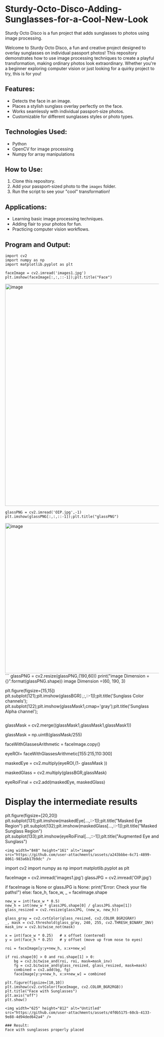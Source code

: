 # Sturdy-Octo-Disco-Adding-Sunglasses-for-a-Cool-New-Look

Sturdy Octo Disco is a fun project that adds sunglasses to photos using image processing.

Welcome to Sturdy Octo Disco, a fun and creative project designed to overlay sunglasses on individual passport photos! This repository demonstrates how to use image processing techniques to create a playful transformation, making ordinary photos look extraordinary. Whether you're a beginner exploring computer vision or just looking for a quirky project to try, this is for you!

## Features:
- Detects the face in an image.
- Places a stylish sunglass overlay perfectly on the face.
- Works seamlessly with individual passport-size photos.
- Customizable for different sunglasses styles or photo types.

## Technologies Used:
- Python
- OpenCV for image processing
- Numpy for array manipulations

## How to Use:
1. Clone this repository.
2. Add your passport-sized photo to the `images` folder.
3. Run the script to see your "cool" transformation!

## Applications:
- Learning basic image processing techniques.
- Adding flair to your photos for fun.
- Practicing computer vision workflows.

## Program and Output:
```
import cv2
import numpy as np
import matplotlib.pyplot as plt

faceImage = cv2.imread('images1.jpg')
plt.imshow(faceImage[:,:,::-1]);plt.title("Face")
```

<img width="768" height="726" alt="image" src="https://github.com/user-attachments/assets/0c2ebbcb-723a-49ad-81db-2fd3c026c860" />

```
glassPNG = cv2.imread('OIP.jpg',-1)
plt.imshow(glassPNG[:,:,::-1]);plt.title("glassPNG")

```
<img width="807" height="491" alt="image" src="https://github.com/user-attachments/assets/fdbbed9a-bb8d-4988-bb62-0b8270589c2d" />
```
glassPNG = cv2.resize(glassPNG,(190,60))
print("image Dimension ={}".format(glassPNG.shape))
image Dimension =(60, 190, 3)

plt.figure(figsize=[15,15])
plt.subplot(121);plt.imshow(glassBGR[:,:,::-1]);plt.title('Sunglass Color channels');
plt.subplot(122);plt.imshow(glassMask1,cmap='gray');plt.title('Sunglass Alpha channel');
```

```
glassMask = cv2.merge((glassMask1,glassMask1,glassMask1))

glassMask = np.uint8(glassMask/255)

faceWithGlassesArithmetic = faceImage.copy()

eyeROI= faceWithGlassesArithmetic[155:215,110:300]

maskedEye = cv2.multiply(eyeROI,(1-  glassMask ))

maskedGlass = cv2.multiply(glassBGR,glassMask)

eyeRoiFinal = cv2.add(maskedEye, maskedGlass)

# Display the intermediate results
plt.figure(figsize=[20,20])
plt.subplot(131);plt.imshow(maskedEye[...,::-1]);plt.title("Masked Eye Region")
plt.subplot(132);plt.imshow(maskedGlass[...,::-1]);plt.title("Masked Sunglass Region")
plt.subplot(133);plt.imshow(eyeRoiFinal[...,::-1]);plt.title("Augmented Eye and Sunglass")
```
<img width="848" height="161" alt="image" src="https://github.com/user-attachments/assets/a243bbbe-6c71-4899-8061-983a6b17b9dc" />
```
import cv2
import numpy as np
import matplotlib.pyplot as plt

faceImage = cv2.imread('images1.jpg')
glassJPG = cv2.imread('OIP.jpg')

if faceImage is None or glassJPG is None:
    print("Error: Check your file paths!")
else:
    face_h, face_w, _ = faceImage.shape

    new_w = int(face_w * 0.5)
    new_h = int(new_w * glassJPG.shape[0] / glassJPG.shape[1])
    glass_resized = cv2.resize(glassJPG, (new_w, new_h))

    glass_gray = cv2.cvtColor(glass_resized, cv2.COLOR_BGR2GRAY)
    _, mask = cv2.threshold(glass_gray, 240, 255, cv2.THRESH_BINARY_INV)
    mask_inv = cv2.bitwise_not(mask)

    x = int(face_w * 0.25)   # x offset (centered)
    y = int(face_h * 0.25)   # y offset (move up from nose to eyes)

    roi = faceImage[y:y+new_h, x:x+new_w]

    if roi.shape[0] > 0 and roi.shape[1] > 0:
        bg = cv2.bitwise_and(roi, roi, mask=mask_inv)
        fg = cv2.bitwise_and(glass_resized, glass_resized, mask=mask)
        combined = cv2.add(bg, fg)
        faceImage[y:y+new_h, x:x+new_w] = combined

    plt.figure(figsize=[10,10])
    plt.imshow(cv2.cvtColor(faceImage, cv2.COLOR_BGR2RGB))
    plt.title("Face with Sunglasses")
    plt.axis("off")
    plt.show()
```
<img width="625" height="812" alt="Untitled" src="https://github.com/user-attachments/assets/4f0b5175-60cb-4133-9e88-4d94ded642a4" />

### Result:
Face with sunglasses properly placed
